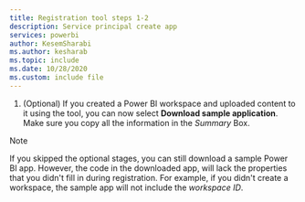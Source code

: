```yaml
---
title: Registration tool steps 1-2
description: Service principal create app
services: powerbi
author: KesemSharabi
ms.author: kesharab
ms.topic: include
ms.date: 10/28/2020
ms.custom: include file
---
```


1. (Optional) If you created a Power BI workspace and uploaded content to it using the tool, you can now select **Download sample application**. Make sure you copy all the information in the *Summary* Box.

>[!NOTE]
>If you skipped the optional stages, you can still download a sample Power BI app. However, the code in the downloaded app, will lack the properties that you didn't fill in during registration. For example, if you didn't create a workspace, the sample app will not include the *workspace ID*.